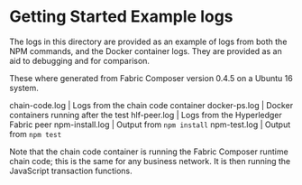 # Getting Started Example logs
The logs in this directory are provided as an example of logs from both the NPM commands, and the Docker container logs. They are provided as an aid to debugging and for comparison.

These where generated from Fabric Composer version 0.4.5 on a Ubuntu 16 system.


chain-code.log   | Logs from the chain code container
docker-ps.log    | Docker containers running after the test
hlf-peer.log     | Logs from the Hyperledger Fabric peer
npm-install.log  | Output from `npm install` 
npm-test.log     | Output from `npm test`

Note that the chain code container is running the Fabric Composer runtime chain code; this is the same for any business network. It is then running the JavaScript transaction functions. 
